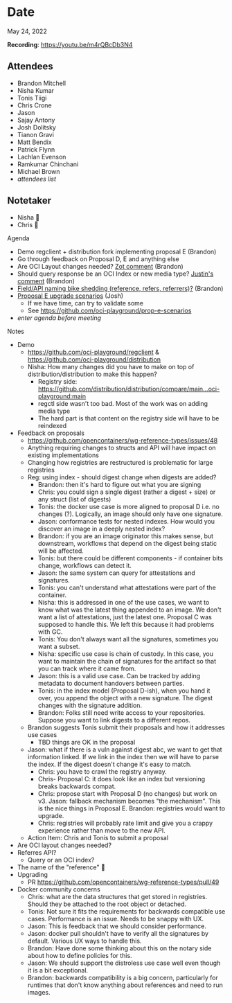 # Date

May 24, 2022

**Recording**: <https://youtu.be/m4rQBcDb3N4>

## Attendees

- Brandon Mitchell
- Nisha Kumar
- Tonis Tiigi
- Chris Crone
- Jason
- Sajay Antony
- Josh Dolitsky
- Tianon Gravi
- Matt Bendix
- Patrick Flynn
- Lachlan Evenson
- Ramkumar Chinchani
- Michael Brown
- _attendees list_

## Notetaker

- Nisha 🥇
- Chris 🥈

Agenda

- Demo regclient + distribution fork implementing proposal E (Brandon)
- Go through feedback on Proposal D, E and anything else
- Are OCI Layout changes needed? [Zot comment](https://github.com/project-zot/zot/compare/main...oci-playground:main#diff-dff2f68dc3ec0ac35cebe09e239b9dea414f84553a6efc4f24d787c46ecc35e6R678) (Brandon)
- Should query response be an OCI Index or new media type? [Justin's comment](https://github.com/opencontainers/wg-reference-types/pull/38#discussion_r864660341) (Brandon)
- [Field/API naming bike shedding (reference, refers, referrers)?](https://github.com/opencontainers/wg-reference-types/issues/41) (Brandon)
- [Proposal E upgrade scenarios](https://github.com/opencontainers/wg-reference-types/pull/49) (Josh)
  - If we have time, can try to validate some
  - See <https://github.com/oci-playground/prop-e-scenarios>
- _enter agenda before meeting_

Notes

- Demo
  - <https://github.com/oci-playground/regclient> & <https://github.com/oci-playground/distribution>
  - Nisha: How many changes did you have to make on top of distribution/distribution to make this happen?
    - Registry side: <https://github.com/distribution/distribution/compare/main...oci-playground:main>
    - regctl side wasn't too bad. Most of the work was on adding media type
    - The hard part is that content on the registry side will have to be reindexed
- Feedback on proposals
  - <https://github.com/opencontainers/wg-reference-types/issues/48>
  - Anything requiring changes to structs and API will have impact on existing implementations
  - Changing how registries are restructured is problematic for large registries
  - Reg: using index - should digest change when digests are added?
    - Brandon: then it's hard to figure out what you are signing
    - Chris: you could sign a single digest (rather a digest + size) or any struct (list of digests)
    - Tonis: the docker use case is more aligned to proposal D i.e. no changes (?). Logically, an image should only have one signature.
    - Jason: conformance tests for nested indexes. How would you discover an image in a deeply nested index?
    - Brandon: if you are an image originator this makes sense, but downstream, workflows that depend on the digest being static will be affected.
    - Tonis: but there could be different components - if container bits change, workflows can detect it.
    - Jason: the same system can query for attestations and signatures.
    - Tonis: you can't understand what attestations were part of the container.
    - Nisha: this is addressed in one of the use cases, we want to know what was the latest thing appended to an image. We don't want a list of attestations, just the latest one. Proposal C was supposed to handle this. We left this because it had problems with GC.
    - Tonis: You don't always want all the signatures, sometimes you want a subset.
    - Nisha: specific use case is chain of custody. In this case, you want to maintain the chain of signatures for the artifact so that you can track where it came from.
    - Jason: this is a valid use case. Can be tracked by adding metadata to document handovers between parties.
    - Tonis: in the index model (Proposal D-ish), when you hand it over, you append the object with a new signature. The digest changes with the signature addition.
    - Brandon: Folks still need write access to your repositories. Suppose you want to link digests to a different repos.
  - Brandon suggests Tonis submit their proposals and how it addresses use cases
    - TBD things are OK in the proposal
  - Jason: what if there is a vuln against digest abc, we want to get that information linked. If we link in the index then we will have to parse the index. If the digest doesn't change it's easy to match.
    - Chris: you have to crawl the registry anyway.
    - Chris- Proposal C: it does look like an index but versioning breaks backwards compat.
    - Chris: propose start with Proposal D (no changes) but work on v3. Jason: fallback mechanism becomes "the mechanism". This is the nice things in Proposal E. Brandon: registries would want to upgrade.
    - Chris: registries will probably rate limit and give you a crappy experience rather than move to the new API.
  - Action Item: Chris and Tonis to submit a proposal
- Are OCI layout changes needed?
- Referres API?
  - Query or an OCI index?
- The name of the "reference" 🌹
- Upgrading
  - PR <https://github.com/opencontainers/wg-reference-types/pull/49>
- Docker community concerns
  - Chris: what are the data structures that get stored in registries. Should they be attached to the root object or detached.
  - Tonis: Not sure it fits the requirements for backwards compatible use cases. Performance is an issue. Needs to be snappy with UX.
  - Jason: This is feedback that we should consider performance.
  - Jason: docker pull shouldn't have to verify all the signatures by default. Various UX ways to handle this.
  - Brandon: Have done some thinking about this on the notary side about how to define policies for this.
  - Jason: We should support the distroless use case well even though it is a bit exceptional.
  - Brandon: backwards compatibility is a big concern, particularly for runtimes that don't know anything about references and need to run images.
